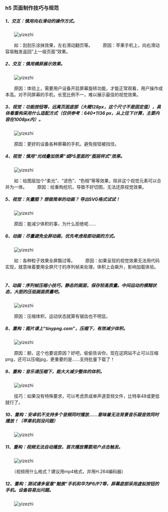 ### h5 页面制作技巧与规范

##### 1、交互：慎用向右滑动的操作方式。
　　![yizezhi](images/h5-1.jpg)

　　如：刮刮乐涂抹效果，左右滑动翻页等。
　　原因：苹果手机上，向右滑动容易触发返回“上一级页面”效果。
　　
##### 2、交互：慎用横屏展示效果。
　　![yizezhi](images/h5-2.jpg)

　　原因：体验上，需要用户设备开启屏幕旋转功能，才能正常观看，用户操作成本高。对不同屏幕的手机，长宽比例不一，难以展示最佳的视觉效果。
　　
##### 3、视觉：功能按钮等，远离页面底部（大概128px，这个尺寸不是固定值），具体看重构采用什么适配方式（仅供参考：640*1136 px，从上往下计算，主要内容在1008px内）。
　　![yizezhi](images/h5-3.jpg)

　　原因：更好的设备各种屏幕的手机，避免按钮被挡住。
　　
##### 4、视觉：慎用“光线叠加效果”或PS里面的“图层样式”效果。
　　![yizezhi](images/h5-4.jpg)

　　如：给图层加个“柔光”、“滤色”、“色相”等等效果，除非这个视觉元素可以合并为一体。
　　原因：给重构挖坑，导致不好切图，无法还原视觉效果。
　　
##### 5、视觉：矢量图？ 想做简单的动画？ 导出SVG格式试试！
　　![yizezhi](images/h5-5.jpg)

　　原因：能减少体积的事，为什么拒绝呢……
　　
##### 6、动画：尽量避免全屏动画，优先考虑局部动画的方式。
　　![yizezhi](images/h5-6.jpg)

　　如：各种粒子效果全屏飘过等。
　　原因：如果呈现的视觉效果无法用代码实现，就意味着要用全屏尺寸的序列帧来处理，体积上会飙升，影响加载体验。
　　
##### 7、动画：序列帧压缩小技巧，静态的画面，保存较高质量。中间运动的模糊状态，大胆的压低画面质量吧。
　　![yizezhi](images/h5-7.jpg)

　　原因：压缩体积，运动状态就算有锯齿也不明显。
　　
##### 8、重构：图片请上“tinypng.com”，压缩下，有效减少体积。
　　![yizezhi](images/h5-8.jpg)

　　原因：额，这个也要说原因？好吧，偷偷告诉你，现在这网站不止可以压缩png，还可以压缩jpg，更重要的是……支持批量下载了！
　　
##### 9、重构：音乐请压缩下，能大大减少整体的体积。
　　![yizezhi](images/h5-9.jpg)

　　技巧：如果没有特殊要求，可以考虑弄成单声道音频文件，比特率48或更低就行了。
　　
##### 10、重构：安卓机不支持多个音频同时播放……意味着无法背景音乐跟音效同时播放！（苹果机则没问题）
　　![yizezhi](images/h5-10.jpg)
　　
##### 11、重构：视频无法自动播放，首次播放需要用户点击触发。
　　![yizezhi](images/h5-11.jpg)

　　（视频用什么格式？建议用mp4格式，并用H.264编码器）
　　
##### 12、重构：测试请多留意“魅族”手机和华为P6/P7等，屏幕底部采用虚拟按钮的手机。设备容易出问题。
　　![yizezhi](images/h5-12.jpg)
